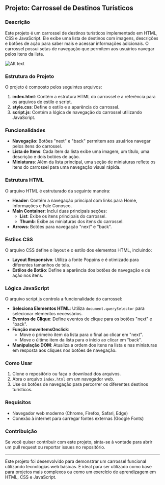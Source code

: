 ## Projeto: Carrossel de Destinos Turísticos

### Descrição

Este projeto é um carrossel de destinos turísticos implementado em HTML, CSS e JavaScript. Ele exibe uma lista de destinos com imagens, descrições e botões de ação para saber mais e acessar informações adicionais. O carrossel possui setas de navegação que permitem aos usuários navegar pelos itens da lista.

![Alt text](<Screenshot 2024-05-24 alle 16.45.13.png>)

### Estrutura do Projeto

O projeto é composto pelos seguintes arquivos:

1. **index.html**: Contém a estrutura HTML do carrossel e a referência para os arquivos de estilo e script.
2. **style.css**: Define o estilo e a aparência do carrossel.
3. **script.js**: Contém a lógica de navegação do carrossel utilizando JavaScript.

### Funcionalidades

- **Navegação**: Botões "next" e "back" permitem aos usuários navegar pelos itens do carrossel.
- **Lista de Itens**: Cada item da lista exibe uma imagem, um título, uma descrição e dois botões de ação.
- **Miniaturas**: Além da lista principal, uma seção de miniaturas reflete os itens do carrossel para uma navegação visual rápida.

### Estrutura HTML

O arquivo HTML é estruturado da seguinte maneira:

- **Header**: Contém a navegação principal com links para Home, Informações e Fale Conosco.
- **Main Container**: Inclui duas principais seções:
  - **List**: Exibe os itens principais do carrossel.
  - **Thumb**: Exibe as miniaturas dos itens do carrossel.
- **Arrows**: Botões para navegação "next" e "back".

### Estilos CSS

O arquivo CSS define o layout e o estilo dos elementos HTML, incluindo:

- **Layout Responsivo**: Utiliza a fonte Poppins e é otimizado para diferentes tamanhos de tela.
- **Estilos de Botão**: Define a aparência dos botões de navegação e de ação nos itens.

### Lógica JavaScript

O arquivo script.js controla a funcionalidade do carrossel:

- **Seleciona Elementos HTML**: Utiliza `document.querySelector` para selecionar elementos necessários.
- **Eventos de Clique**: Define eventos de clique para os botões "next" e "back".
- **Função moveItemsOnclick**: 
  - Move o primeiro item da lista para o final ao clicar em "next".
  - Move o último item da lista para o início ao clicar em "back".
- **Manipulação DOM**: Atualiza a ordem dos itens na lista e nas miniaturas em resposta aos cliques nos botões de navegação.

### Como Usar

1. Clone o repositório ou faça o download dos arquivos.
2. Abra o arquivo `index.html` em um navegador web.
3. Use os botões de navegação para percorrer os diferentes destinos turísticos.

### Requisitos

- Navegador web moderno (Chrome, Firefox, Safari, Edge)
- Conexão à internet para carregar fontes externas (Google Fonts)

### Contribuição

Se você quiser contribuir com este projeto, sinta-se à vontade para abrir um pull request ou reportar issues no repositório.

---

Este projeto foi desenvolvido para demonstrar um carrossel funcional utilizando tecnologias web básicas. É ideal para ser utilizado como base para projetos mais complexos ou como um exercício de aprendizagem em HTML, CSS e JavaScript.